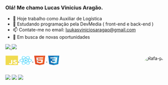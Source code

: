 ### Olá! Me chamo Lucas Vinicius Aragão.

- 🔭 Hoje trabalho como Auxiliar de Logística
- 🌱 Estudando programação pela DevMedia ( front-end e back-end )
- 📫 Contate-me no email: luukasviniciosaragao@gmail.com
- 💬 Em busca de novas oportunidades

<div>
  <a href="https://github.com/luckaragao">
  <img height="160em" src="https://github-readme-stats.vercel.app/api?username=luckaragao&show_icons=true&theme=tokyonight"/>
  <img height="160em" src=https://github-readme-stats.vercel.app/api/top-langs/?username=luckaragao&layout=compact)"/>
  </div>
  
  <div style="display: inline_block"><br>
  <img align="center" alt="Luck-Js" height="30" width="40" src="https://raw.githubusercontent.com/devicons/devicon/master/icons/javascript/javascript-plain.svg">
  <img align="center" alt="Luck-React" height="30" width="40" src="https://raw.githubusercontent.com/devicons/devicon/master/icons/react/react-original.svg">
  <img align="center" alt="Luck-HTML" height="30" width="40" src="https://raw.githubusercontent.com/devicons/devicon/master/icons/html5/html5-original.svg">
  <img align="center" alt="Luck-CSS" height="30" width="40" src="https://raw.githubusercontent.com/devicons/devicon/master/icons/css3/css3-original.svg">
  <img align="right" alt="Rafa-pic" height="150" style="border-radius:50px;" src="https://cdn.discordapp.com/attachments/986452266754134026/1077753106621804564/312296644_3269933113323966_1824379295075246515_n.jpg">
</div>
  
  ##
  
  <div> 
  <a href="https://instagram.com/eu.lucky" target="_blank"><img src="https://img.shields.io/badge/-Instagram-%23E4405F?style=for-the-badge&logo=instagram&logoColor=white" target="_blank"></a>
  <a href = "mailto:luukasviniciosaragao@gmail.com"><img src="https://img.shields.io/badge/-Gmail-%23333?style=for-the-badge&logo=gmail&logoColor=white" target="_blank"></a>
  <a href="https://www.linkedin.com/in/lucas-aragao-5a6581264" target="_blank"><img src="https://img.shields.io/badge/-LinkedIn-%230077B5?style=for-the-badge&logo=linkedin&logoColor=white" target="_blank"></a> 
  
</div>
